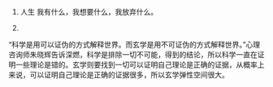 1. 人生
我有什么，我想要什么，我放弃什么。

2. 
“科学是用可以证伪的方式解释世界。而玄学是用不可证伪的方式解释世界。”心理咨询师朱晓辉告诉深燃，科学是排除一切不可能，得到的结论，所以科学一直在证明一些理论是错的。玄学则要找到一切可以证明自己理论是正确的证据，从概率上来说，可以证明自己理论是正确的证据很多，所以玄学弹性空间很大。